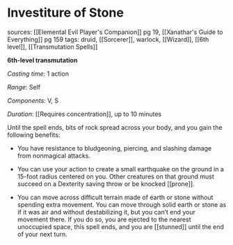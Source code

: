 # Investiture of Stone
sources: [[Elemental Evil Player's Companion]] pg 19, [[Xanathar's Guide to Everything]] pg 159
tags: druid, [[Sorcerer]], warlock, [[Wizard]], [[6th level]], [[Transmutation Spells]]

**6th-level transmutation**

*Casting time*: 1 action

*Range*: Self

*Components*: V, S

*Duration*: [[Requires concentration]], up to 10 minutes

Until the spell ends, bits of rock spread across your body, and you gain the following benefits:

 * You have resistance to bludgeoning, piercing, and slashing damage from nonmagical attacks.

 * You can use your action to create a small earthquake on the ground in a 15-foot radius centered on you. Other creatures on that ground must succeed on a Dexterity saving throw or be knocked [[prone]].

 * You can move across difficult terrain made of earth or stone without spending extra movement. You can move through solid earth or stone as if it was air and without destabilizing it, but you can’t end your movement there. If you do so, you are ejected to the nearest unoccupied space, this spell ends, and you are [[stunned]] until the end of your next turn.
